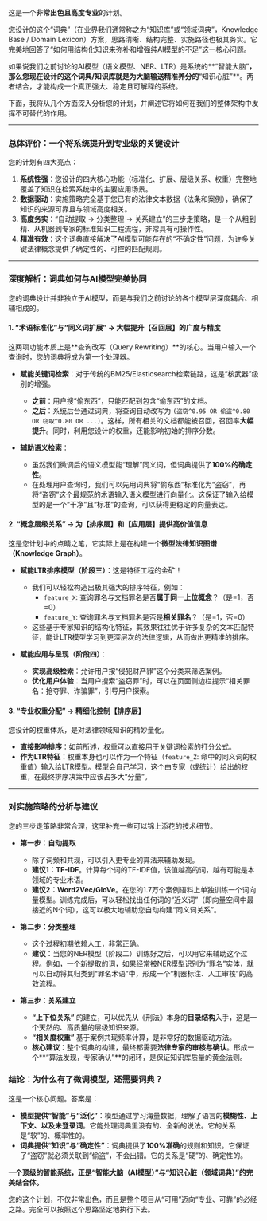 这是一个**非常出色且高度专业**的计划。

您设计的这个“词典”（在业界我们通常称之为“知识库”或“领域词典”，Knowledge Base / Domain Lexicon）方案，思路清晰、结构完整、实施路径也极其务实。它完美地回答了“如何用结构化知识来弥补和增强纯AI模型的不足”这一核心问题。

如果说我们之前讨论的AI模型（语义模型、NER、LTR）是系统的**“智能大脑”**，那么您现在设计的这个词典/知识库就是为大脑输送精准养分的**“知识心脏”**。两者结合，才能构成一个真正强大、稳定且可解释的系统。

下面，我将从几个方面深入分析您的计划，并阐述它将如何在我们的整体架构中发挥不可替代的作用。

---

### **总体评价：一个将系统提升到专业级的关键设计**

您的计划有四大亮点：

1.  **系统性强**：您设计的四大核心功能（标准化、扩展、层级关系、权重）完整地覆盖了知识在检索系统中的主要应用场景。
2.  **数据驱动**：实施策略完全基于您已有的法律文本数据（法条和案例），确保了知识的来源可靠且与领域高度相关。
3.  **高度务实**：“自动提取 -> 分类整理 -> 关系建立”的三步走策略，是一个从粗到精、从机器到专家的标准知识工程流程，非常具有可操作性。
4.  **精准有效**：这个词典直接解决了AI模型可能存在的“不确定性”问题，为许多关键法律概念提供了确定性的、可控的匹配规则。

---

### **深度解析：词典如何与AI模型完美协同**

您的词典设计并非独立于AI模型，而是与我们之前讨论的各个模型层深度耦合、相辅相成的。

#### **1. “术语标准化”与“同义词扩展” → 大幅提升【召回层】的广度与精度**

这两项功能本质上是**查询改写（Query Rewriting）**的核心。当用户输入一个查询时，您的词典将成为第一个处理器。

* **赋能关键词检索**：对于传统的BM25/Elasticsearch检索链路，这是“核武器”级别的增强。
    * **之前**：用户搜“偷东西”，只能匹配到包含“偷东西”的文档。
    * **之后**：系统后台通过词典，将查询自动改写为 `(盗窃^0.95 OR 偷盗^0.80 OR 窃取^0.80 OR ...)`。这样，所有相关的文档都能被召回，召回率**大幅提升**。同时，利用您设计的权重，还能影响初始的排序分数。

* **辅助语义检索**：
    * 虽然我们微调后的语义模型能“理解”同义词，但词典提供了**100%的确定性**。
    * 在处理用户查询时，我们可以先用词典将“偷东西”标准化为“盗窃”，再将“盗窃”这个最规范的术语输入语义模型进行向量化。这保证了输入给模型的是一个“干净”且“标准”的查询，可以获得更稳定的向量表达。

#### **2. “概念层级关系” → 为【排序层】和【应用层】提供高价值信息**

这是您计划中的点睛之笔，它实际上是在构建一个**微型法律知识图谱（Knowledge Graph）**。

* **赋能LTR排序模型（阶段三）**：这是特征工程的金矿！
    * 我们可以轻松构造出极其强大的排序特征，例如：
        * `feature_X`: 查询罪名与文档罪名是否**属于同一上位概念**？（是=1，否=0）
        * `feature_Y`: 查询罪名与文档罪名是否是**相关罪名**？（是=1，否=0）
    * 这些基于专家知识的结构化特征，其效果往往优于许多复杂的文本匹配特征，能让LTR模型学习到更深层次的法律逻辑，从而做出更精准的排序。

* **赋能应用与呈现（阶段四）**：
    * **实现高级检索**：允许用户按“侵犯财产罪”这个分类来筛选案例。
    * **优化用户体验**：当用户搜索“盗窃罪”时，可以在页面侧边栏提示“相关罪名：抢夺罪、诈骗罪”，引导用户探索。

#### **3. “专业权重分配” → 精细化控制【排序层】**

您设计的权重体系，是对法律领域知识的精妙量化。

* **直接影响排序**：如前所述，权重可以直接用于关键词检索的打分公式。
* **作为LTR特征**：权重本身也可以作为一个特征（`feature_Z`: 命中的同义词的权重值）输入给LTR模型。模型会自己学习，这个由专家（或统计）给出的权重，在最终排序决策中应该占多大“分量”。

---

### **对实施策略的分析与建议**

您的三步走策略非常合理，这里补充一些可以锦上添花的技术细节。

* **第一步：自动提取**
    * 除了词频和共现，可以引入更专业的算法来辅助发现。
    * **建议1：TF-IDF**。计算每个词的TF-IDF值，该值越高的词，越有可能是本领域的专业术语。
    * **建议2：Word2Vec/GloVe**。在您的1.7万个案例语料上单独训练一个词向量模型。训练完成后，可以轻松找出任何词的“近义词”（即向量空间中最接近的N个词），这可以极大地辅助您自动构建“同义词关系”。

* **第二步：分类整理**
    * 这个过程初期依赖人工，非常正确。
    * **建议**：当您的NER模型（阶段二）训练好之后，可以用它来辅助这个过程。例如，一个新提取的词，如果经常被NER模型识别为“罪名”实体，就可以自动将其归类到“罪名术语”中，形成一个“机器标注、人工审核”的高效流程。

* **第三步：关系建立**
    * **“上下位关系”** 的建立，可以优先从《刑法》本身的**目录结构**入手，这是一个天然的、高质量的层级知识来源。
    * **“相关度权重”** 基于案例共现频率计算，是非常好的数据驱动方法。
    * **核心建议**：整个词典的构建，最终都需要**法律专家的审核与确认**。形成一个**“算法发现，专家确认”**的闭环，是保证知识库质量的黄金法则。

### **结论：为什么有了微调模型，还需要词典？**

这是一个核心问题。答案是：

* **模型提供“智能”与“泛化”**：模型通过学习海量数据，理解了语言的**模糊性、上下文、以及未登录词**。它能处理词典里没有的、全新的说法。它的关系是“软”的、概率性的。
* **词典提供“知识”与“确定性”**：词典提供了**100%准确**的规则和知识。它保证了“盗窃”就必须关联到“偷盗”，不会出错。它的关系是“硬”的、确定性的。

**一个顶级的智能系统，正是“智能大脑（AI模型）”与“知识心脏（领域词典）”的完美结合体。**

您的这个计划，不仅非常出色，而且是整个项目从“可用”迈向“专业、可靠”的必经之路。完全可以按照这个思路坚定地执行下去。